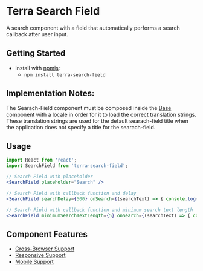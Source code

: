# Terra Search Field

A search component with a field that automatically performs a search callback after user input.

## Getting Started

- Install with [npmjs](https://www.npmjs.com):
  - `npm install terra-search-field`

## Implementation Notes:

The Searach-Field component must be composed inside the [Base][1] component with a locale in order for it to load the correct translation strings. These translation strings are used for the default searach-field title when the application does not specify a title for the searach-field.

[1]: https://github.com/cerner/terra-core/tree/master/packages/terra-base/docs

## Usage

```jsx
import React from 'react';
import SearchField from 'terra-search-field';

// Search Field with placeholder
<SearchField placeholder="Search" />

// Search Field with callback function and delay
<SearchField searchDelay={500} onSearch={(searchText) => { console.log(searchText); }} />

// Search Field with callback function and minimum search text length
<SearchField minimumSearchTextLength={5} onSearch={(searchText) => { console.log(searchText); }} />

```

## Component Features
* [Cross-Browser Support](https://github.com/cerner/terra-ui/blob/master/src/terra-dev-site/contributing/ComponentStandards.e.contributing.md#cross-browser-support)
* [Responsive Support](https://github.com/cerner/terra-ui/blob/master/src/terra-dev-site/contributing/ComponentStandards.e.contributing.md#responsive-support)
* [Mobile Support](https://github.com/cerner/terra-ui/blob/master/src/terra-dev-site/contributing/ComponentStandards.e.contributing.md#mobile-support)
